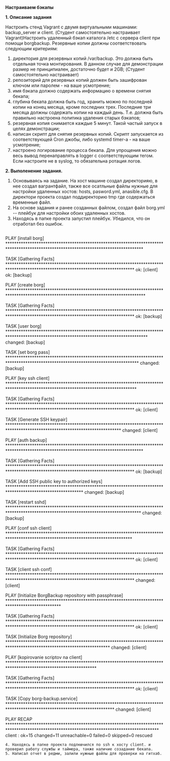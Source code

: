 **Настраиваем бэкапы**

**1. Описание задания**  

Настроить стенд Vagrant с двумя виртуальными машинами: backup_server и client. (Студент самостоятельно настраивает Vagrant)Настроить удаленный бэкап каталога /etc c сервера client при помощи borgbackup. Резервные копии должны соответствовать следующим критериям:
1. директория для резервных копий /var/backup. Это должна быть отдельная точка монтирования. В данном случае для демонстрации размер не принципиален, достаточно будет и 2GB; (Студент самостоятельно настраивает)
2. репозиторий для резервных копий должен быть зашифрован ключом или паролем - на ваше усмотрение;
3. имя бэкапа должно содержать информацию о времени снятия бекапа;
4. глубина бекапа должна быть год, хранить можно по последней копии на конец месяца, кроме последних трех. Последние три месяца должны содержать копии на каждый день. Т.е. должна быть правильно настроена политика удаления старых бэкапов;
5. резервная копия снимается каждые 5 минут. Такой частый запуск в целях демонстрации;
6. написан скрипт для снятия резервных копий. Скрипт запускается из соответствующей Cron джобы, либо systemd timer-а - на ваше усмотрение;
7. настроено логирование процесса бекапа. Для упрощения можно весь вывод перенаправлять в logger с соответствующим тегом. Если настроите не в syslog, то обязательна ротация логов.

 **2. Выполенение задания.**
1. Основываясь на задание. На хост машине создал директорияю, в нее создал вагрантфайл, также все осатльные файлы нужные для настройки удаленных хостов: hosts, pasword.yml, anasible.cfg. В директори проекта создал поддиректорию tmp где содержаться временные файл. 
2. На основе задания и ранее созданных файлом, создал файл borg.yml -- плейбук для настройки обоих удаленных хостов.
3. Находясь в папке проекта запустил плейбук. Убедился, что он отработал без ошибок.
   ```
PLAY [install borg] *************************************************************************************************************************************

TASK [Gathering Facts] *********************************************************************************************************************************
ok: [client]
ok: [backup]

PLAY [create borg] **************************************************************************************************************************************

TASK [Gathering Facts] *********************************************************************************************************************************
ok: [backup]

TASK [user borg] ***************************************************************************************************************************************
changed: [backup]

TASK [set borg pass] ***********************************************************************************************************************************
changed: [backup]

PLAY [key ssh client] **********************************************************************************************************************************

TASK [Gathering Facts] *********************************************************************************************************************************
ok: [client]

TASK [Generate SSH keypair] ***************************************************************************************************************************
changed: [client]

PLAY [auth backup] *************************************************************************************************************************************

TASK [Gathering Facts] *********************************************************************************************************************************
ok: [backup]

TASK [Add SSH public key to authorized keys] **********************************************************************************************************
changed: [backup]

TASK [restart sshd] ************************************************************************************************************************************
changed: [backup]

PLAY [conf ssh client] ********************************************************************************************************************************

TASK [Gathering Facts] *********************************************************************************************************************************
ok: [client]

TASK [client ssh conf] *********************************************************************************************************************************
changed: [client]

PLAY [Initialize BorgBackup repository with passphrase] ************************************************************************************************

TASK [Gathering Facts] *********************************************************************************************************************************
ok: [client]

TASK [Initialize Borg repository] **********************************************************************************************************************
changed: [client]

PLAY [kopirovanie scriptov na client] ****************************************************************************************************************

TASK [Gathering Facts] *********************************************************************************************************************************
ok: [client]

TASK [Copy borg-backup.service] ************************************************************************************************************************
changed: [client]

PLAY RECAP ********************************************************************************************************************************************
client                     : ok=15   changed=11   unreachable=0    failed=0    skipped=0    rescued
```
4. Находясь в папке проекта подлкючился по ssh к хосту client. и проверил работу службы и таймера, также наличие созадание бекапа.
5. Написал отчет в редми, залили нужные файлы для проверки на гитхаб. 
